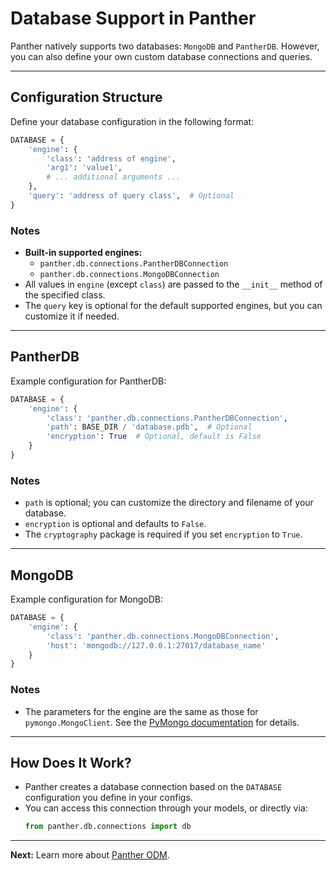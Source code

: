 # Database Support in Panther

Panther natively supports two databases: `MongoDB` and `PantherDB`. However, you can also define your own custom database connections and queries.

---

## Configuration Structure

Define your database configuration in the following format:

```python
DATABASE = {
    'engine': {
        'class': 'address of engine',
        'arg1': 'value1',
        # ... additional arguments ...
    },
    'query': 'address of query class',  # Optional
}
```

### Notes
- **Built-in supported engines:**
  - `panther.db.connections.PantherDBConnection`
  - `panther.db.connections.MongoDBConnection`
- All values in `engine` (except `class`) are passed to the `__init__` method of the specified class.
- The `query` key is optional for the default supported engines, but you can customize it if needed.

---

## PantherDB

Example configuration for PantherDB:

```python
DATABASE = {
    'engine': {
        'class': 'panther.db.connections.PantherDBConnection',
        'path': BASE_DIR / 'database.pdb',  # Optional
        'encryption': True  # Optional, default is False
    }
}
```

### Notes
- `path` is optional; you can customize the directory and filename of your database.
- `encryption` is optional and defaults to `False`.
- The `cryptography` package is required if you set `encryption` to `True`.

---

## MongoDB

Example configuration for MongoDB:

```python
DATABASE = {
    'engine': {
        'class': 'panther.db.connections.MongoDBConnection',
        'host': 'mongodb://127.0.0.1:27017/database_name'
    }
}
```

### Notes
- The parameters for the engine are the same as those for `pymongo.MongoClient`. See the [PyMongo documentation](https://pymongo.readthedocs.io/en/stable/tutorial.html#making-a-connection-with-mongoclient) for details.

---

## How Does It Work?

- Panther creates a database connection based on the `DATABASE` configuration you define in your configs.
- You can access this connection through your models, or directly via:
  ```python
  from panther.db.connections import db
  ```

---

**Next:** Learn more about [Panther ODM](https://pantherpy.github.io/panther_odm/).
